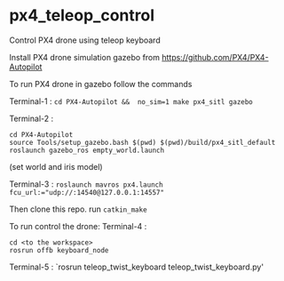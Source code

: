 # px4_teleop_control
Control PX4 drone using teleop keyboard

Install PX4 drone simulation gazebo from https://github.com/PX4/PX4-Autopilot

To run PX4 drone in gazebo follow the commands

Terminal-1 : `cd PX4-Autopilot &&  no_sim=1 make px4_sitl gazebo`

Terminal-2 : 
```
cd PX4-Autopilot
source Tools/setup_gazebo.bash $(pwd) $(pwd)/build/px4_sitl_default
roslaunch gazebo_ros empty_world.launch
```

(set world and iris model)

Terminal-3 : `roslaunch mavros px4.launch fcu_url:="udp://:14540@127.0.0.1:14557"`

Then clone this repo.
run `catkin_make`

To run control the drone:
Terminal-4 : 
```
cd <to the workspace>
rosrun offb keyboard_node
```

Terminal-5 : `rosrun teleop_twist_keyboard teleop_twist_keyboard.py'



